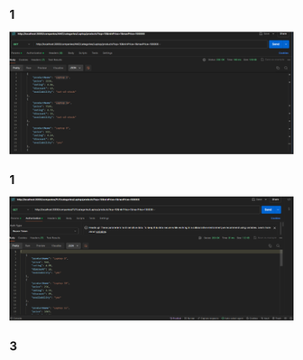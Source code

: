 ## 1
<img src="./output/Screenshot 2024-06-08 124558.png">

## 1
<img src="./output/Screenshot 2024-06-08 125459.png">

## 3
